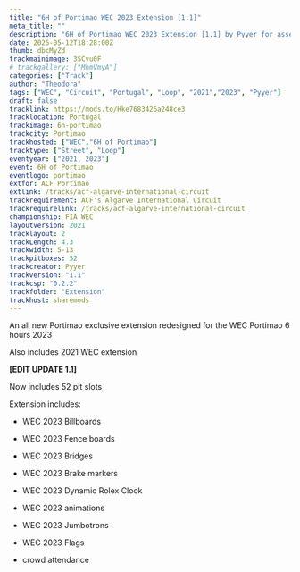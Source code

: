 ```yaml
---
title: "6H of Portimao WEC 2023 Extension [1.1]"
meta_title: ""
description: "6H of Portimao WEC 2023 Extension [1.1] by Pyyer for assetto corsa"
date: 2025-05-12T18:28:00Z
thumb: dbcMyZd
trackmainimage: 3SCvu0F
# trackgallery: ["MhmVmyA"]
categories: ["Track"]
author: "Theodora"
tags: ["WEC", "Circuit", "Portugal", "Loop", "2021","2023", "Pyyer"]
draft: false
tracklink: https://mods.to/Hke7683426a248ce3
tracklocation: Portugal
trackimage: 6h-portimao
trackcity: Portimao
trackhosted: ["WEC","6H of Portimao"]
tracktype: ["Street", "Loop"]
eventyear: ["2021, 2023"]
event: 6H of Portimao
eventlogo: portimao
extfor: ACF Portimao
extlink: /tracks/acf-algarve-international-circuit
trackrequirement: ACF's Algarve International Circuit
trackrequirelink: /tracks/acf-algarve-international-circuit
championship: FIA WEC
layoutversion: 2021
tracklayout: 2
trackLength: 4.3
trackwidth: 5-13
trackpitboxes: 52
trackcreator: Pyyer
trackversion: "1.1"
trackcsp: "0.2.2"
trackfolder: "Extension"
trackhost: sharemods
---
```


An all new Portimao exclusive extension redesigned for the WEC Portimao 6 hours 2023

Also includes 2021 WEC extension

**[EDIT UPDATE 1.1]** 

Now includes 52 pit slots

Extension includes:



- 
  WEC 2023 Billboards

- WEC 2023 Fence boards

- WEC 2023 Bridges

- WEC 2023 Brake markers

- WEC 2023 Dynamic Rolex Clock

- WEC 2023 animations

- WEC 2023 Jumbotrons

- WEC 2023 Flags

- crowd attendance